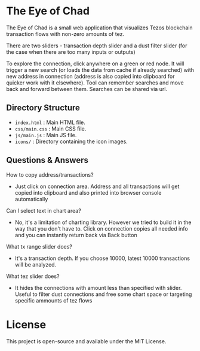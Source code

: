 # The Eye of Chad

The Eye of Chad is a small web application that visualizes Tezos blockchain transaction flows with non-zero amounts of tez.

There are two sliders - transaction depth slider and a dust filter slider (for the case when there are too many inputs or outputs)

To explore the connection, click anywhere on a green or red node. It will trigger a new search (or loads the data from cache if already searched) with new address in connection (address is also copied into clipboard for quicker work with it elsewhere). Tool can remember searches and move back and forward between them. Searches can be shared via url.

## Directory Structure

- `index.html` : Main HTML file.
- `css/main.css` : Main CSS file.
- `js/main.js` : Main JS file.
- `icons/` : Directory containing the icon images.

## Questions & Answers
How to copy address/transactions?
- Just click on connection area. Address and all transactions will get copied into clipboard and also printed into browser console automatically

Can I select text in chart area?
- No, it's a limitation of charting library. However we tried to build it in the way that you don't have to. Click on connection copies all needed info and you can instantly return back via Back button

What tx range slider does?
- It's a transaction depth. If you choose 10000, latest 10000 transactions will be analyzed.

What tez slider does?
- It hides the connections with amount less than specified with slider. Useful to filter dust connections and free some chart space or targeting specific ammounts of tez flows

# License
This project is open-source and available under the MIT License.
